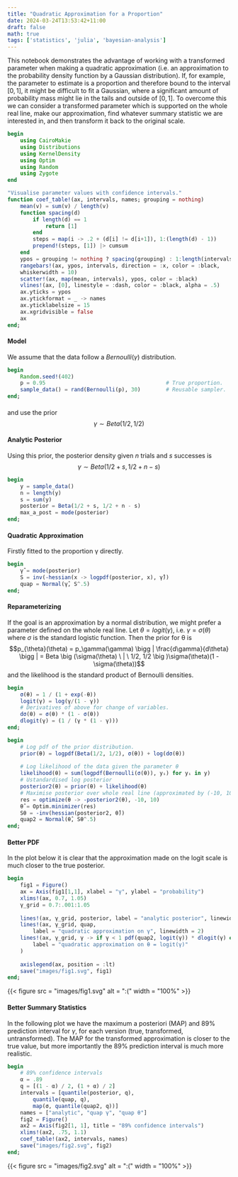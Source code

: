 ```yaml
---
title: "Quadratic Approximation for a Proportion"
date: 2024-03-24T13:53:42+11:00
draft: false
math: true
tags: ['statistics', 'julia', 'bayesian-analysis']
---
```



This notebook demonstrates the advantage of working with a transformed parameter when making a quadratic approximation (i.e. an approximation to the probability density function by a Gaussian distribution). 
If, for example, the parameter to estimate is a proportion and therefore bound to the interval $[0,1]$, it might be difficult to fit a Gaussian, where a significant amount of probability mass might lie in the tails and outside of $[0,1]$. To overcome this we can consider a transformed parameter which is supported on the whole real line, make our approximation, find whatever summary statistic we are interested in, and then transform it back to the original scale.


```julia
begin
	using CairoMakie
	using Distributions
	using KernelDensity
	using Optim
	using Random
	using Zygote
end
```



```julia
"Visualise parameter values with confidence intervals."
function coef_table!(ax, intervals, names; grouping = nothing)
	mean(v) = sum(v) / length(v)
	function spacing(d)
		if length(d) == 1
			return [1]
		end
		steps = map(i -> .2 + (d[i] != d[i+1]), 1:(length(d) - 1))
		prepend!(steps, [1]) |> cumsum
	end
	ypos = grouping != nothing ? spacing(grouping) : 1:length(intervals) 
	rangebars!(ax, ypos, intervals, direction = :x, color = :black, 
	whiskerwidth = 10)
	scatter!(ax, map(mean, intervals), ypos, color = :black)
	vlines!(ax, [0], linestyle = :dash, color = :black, alpha = .5)
	ax.yticks = ypos
 	ax.ytickformat = _ -> names
	ax.yticklabelsize = 15
	ax.xgridvisible = false
	ax
end;
```


#### Model
We assume that the data follow a $Bernoulli(γ)$ distribution.


```julia
begin
	Random.seed!(402)
	p = 0.95                                      # True proportion.
	sample_data() = rand(Bernoulli(p), 30)        # Reusable sampler. 
end; 
```


#### 
and use the prior
$$\gamma \sim Beta(1/2, 1/2)$$


#### Analytic Posterior
Using this prior, the posterior density given $n$ trials and $s$ successes is
$$\gamma \sim Beta(1/2 + s, 1/2  + n - s)$$


```julia
begin 
	y = sample_data()
	n = length(y)
	s = sum(y)
	posterior = Beta(1/2 + s, 1/2 + n - s)
	max_a_post = mode(posterior) 
end;
```


#### Quadratic Approximation
Firstly fitted to the proportion γ directly.


```julia
begin
	γ̂ = mode(posterior)
	S = inv(-hessian(x -> logpdf(posterior, x), γ̂))
	quap = Normal(γ̂, S^.5) 
end;
```


#### Reparameterizing
If the goal is an approximation by a normal distribution, we might prefer a parameter defined on the whole real line. Let $θ = logit(γ)$, i.e. $γ = \sigma(\theta)$ where $\sigma$ is the standard logistic function. Then the prior for θ is 
$$p_{\theta}(\theta) = 
p_\gamma(\gamma) \bigg |  \frac{d\gamma}{d\theta}  \bigg | =
Beta \big (\sigma(\theta) \ | \  1/2, 1/2 \big )\sigma(\theta)(1 - \sigma(\theta))$$
and the likelihood is the standard product of Bernoulli densities.


```julia
begin
	σ(θ) = 1 / (1 + exp(-θ))
	logit(γ) = log(γ/(1 - γ))
	# Derivatives of above for change of variables.
	dσ(θ) = σ(θ) * (1 - σ(θ))
	dlogit(γ) = (1 / (γ * (1 - γ)))
end;
```


```julia
begin
	# Log pdf of the prior distribution.
	prior(θ) = logpdf(Beta(1/2, 1/2), σ(θ)) + log(dσ(θ))
	
	# Log likelihood of the data given the parameter θ
	likelihood(θ) = sum(logpdf(Bernoulli(σ(θ)), yᵢ) for yᵢ in y)
	# Ustandardised log posterior
	posterior2(θ) = prior(θ) + likelihood(θ)
	# Maximise posterior over whole real line (approximated by (-10, 10))
	res = optimize(θ -> -posterior2(θ), -10, 10)
	θ̂ = Optim.minimizer(res)
	Sθ = -inv(hessian(posterior2, θ̂))
	quap2 = Normal(θ̂, Sθ^.5)
end;
```


#### Better PDF
In the plot below it is clear that the approximation made on the logit scale is much closer to the true posterior.


```julia
begin
	fig1 = Figure()
	ax = Axis(fig1[1,1], xlabel = "γ", ylabel = "probability") 
	xlims!(ax, 0.7, 1.05)
	γ_grid = 0.7:.001:1.05
	
	lines!(ax, γ_grid, posterior, label = "analytic posterior", linewidth = 2)
	lines!(ax, γ_grid, quap, 
		label = "quadratic approximation on γ", linewidth = 2)
	lines!(ax, γ_grid, γ -> if γ < 1 pdf(quap2, logit(γ)) * dlogit(γ) else 0 end, 
		label = "quadratic approximation on θ = logit(γ)"
	) 
	
	axislegend(ax, position = :lt)
	save("images/fig1.svg", fig1)
end;
```



{{< figure
    src = "images/fig1.svg"
    alt = ":("
    width = "100%"
    >}}

#### Better Summary Statistics
In the following plot we have the maximum a posteriori (MAP) and 89% prediction interval for $\gamma$, for each version (true, transformed, untransformed).
The MAP for the transformed approximation is closer to the true value, but more importantly the 89% prediction interval is much more realistic.


```julia
begin
	# 89% confidence intervals
	α = .89
	q = [(1 - α) / 2, (1 + α) / 2]
	intervals = [quantile(posterior, q),
		quantile(quap, q),
		map(σ, quantile(quap2, q))]
	names = ["analytic", "quap γ", "quap θ"]
	fig2 = Figure()
	ax2 = Axis(fig2[1, 1], title = "89% confidence intervals")
	xlims!(ax2, .75, 1.1)
	coef_table!(ax2, intervals, names)
 	save("images/fig2.svg", fig2)
end;
```



{{< figure
    src = "images/fig2.svg"
    alt = ":("
    width = "100%"
    >}}

